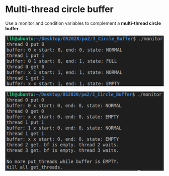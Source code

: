 # Multi-thread circle buffer

Use a monitor and condition variables to complement a **multi-thread circle buffer**.

![](3.png)

![](4.png)
